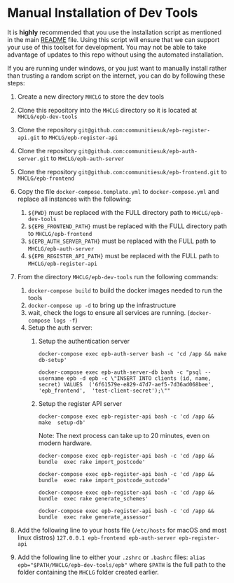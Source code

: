 # Manual Installation of Dev Tools

It is **highly** recommended that you use the installation script as mentioned 
in the main [README](./README.md) file. Using this script will ensure that we 
can support your use of this toolset for development. You may not be able to 
take advantage of updates to this repo without using the automated installation. 

If you are running under windows, or you just want to manually install
rather than trusting a random script on the internet, you can do by following 
these steps:

1. Create a new directory `MHCLG` to store the dev tools
2. Clone this repository into the `MHCLG` directory so it is located at 
   `MHCLG/epb-dev-tools`
3. Clone the repository `git@github.com:communitiesuk/epb-register-api.git` to
    `MHCLG/epb-register-api`
4. Clone the repository `git@github.com:communitiesuk/epb-auth-server.git` to
    `MHCLG/epb-auth-server`
5. Clone the repository `git@github.com:communitiesuk/epb-frontend.git` to
    `MHCLG/epb-frontend`
6. Copy the file `docker-compose.template.yml` to `docker-compose.yml` and 
    replace all instances with the following:
    1. `${PWD}` must be replaced with the FULL directory path to 
        `MHCLG/epb-dev-tools`
    2. `${EPB_FRONTEND_PATH}` must be replaced with the FULL directory path to
        `MHCLG/epb-frontend`
    3. `${EPB_AUTH_SERVER_PATH}` must be replaced with the FULL path to
        `MHCLG/epb-auth-server`
    4. `${EPB_REGISTER_API_PATH}` must be replaced with the FULL path to
        `MHCLG/epb-register-api`
7. From the directory `MHCLG/epb-dev-tools` run the following commands:
    1. `docker-compose build` to build the docker images needed to run the tools
    2. `docker-compose up -d` to bring up the infrastructure
    3. wait, check the logs to ensure all services are running. 
        (`docker-compose logs -f`)
    4. Setup the auth server:
        1. Setup the authentication server
        
            `docker-compose exec epb-auth-server bash -c 'cd /app && make 
            db-setup'`
            
            `docker-compose exec epb-auth-server-db bash -c "psql --username epb
             -d epb -c \"INSERT INTO clients (id, name, secret) VALUES 
             ('6f61579e-e829-47d7-aef5-7d36ad068bee', 'epb_frontend', 
             'test-client-secret');\""`
        
        2. Setup the register API server
        
            `docker-compose exec epb-register-api bash -c 'cd /app && make 
            setup-db'`
            
            Note: The next process can take up to 20 minutes, even on modern 
            hardware.
            
            `docker-compose exec epb-register-api bash -c 'cd /app && bundle 
            exec rake import_postcode'`
            
            `docker-compose exec epb-register-api bash -c 'cd /app && bundle 
            exec rake import_postcode_outcode'`
            
            `docker-compose exec epb-register-api bash -c 'cd /app && bundle 
            exec rake generate_schemes'`
            
            `docker-compose exec epb-register-api bash -c 'cd /app && bundle 
            exec rake generate_assessor'`

8. Add the following line to your hosts file (`/etc/hosts` for macOS and most 
    linux distros) `127.0.0.1 epb-frontend epb-auth-server epb-register-api`

9. Add the following line to either your `.zshrc` or `.bashrc` files:
    `alias epb="$PATH/MHCLG/epb-dev-tools/epb"` where `$PATH` is the full path
    to the folder containing the `MHCLG` folder created earlier. 
